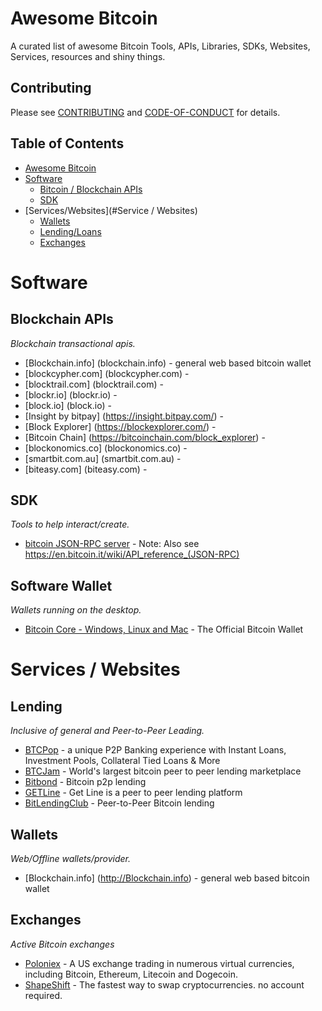 # Awesome Bitcoin
A curated list of awesome Bitcoin Tools, APIs, Libraries, SDKs, Websites, Services, resources and shiny things.

## Contributing
Please see [CONTRIBUTING](https://github.com/bitvoxy/awesome-bitcoin/blob/master/CONTRIBUTING.md) and [CODE-OF-CONDUCT](https://github.com/bitvoxy/awesome-bitcoin/blob/master/CODE-OF-CONDUCT.md) for details.

## Table of Contents
- [Awesome Bitcoin](#awesome-bitcoin)
- [Software](#Software)
    - [Bitcoin / Blockchain APIs](#Blockchain-APIs)
    - [SDK](#SDK)
- [Services/Websites](#Service / Websites)
    - [Wallets](#wallets)
    - [Lending/Loans](#Lending)
    - [Exchanges](#Exchanges)

# Software
## Blockchain APIs
*Blockchain transactional apis.*
* [Blockchain.info] (blockchain.info) - general web based bitcoin wallet
* [blockcypher.com] (blockcypher.com) - 
* [blocktrail.com] (blocktrail.com) - 
* [blockr.io] (blockr.io) - 
* [block.io] (block.io) - 
* [Insight by bitpay] (https://insight.bitpay.com/) -
* [Block Explorer] (https://blockexplorer.com/) -
* [Bitcoin Chain] (https://bitcoinchain.com/block_explorer) - 
* [blockonomics.co] (blockonomics.co) -
* [smartbit.com.au] (smartbit.com.au) - 
* [biteasy.com] (biteasy.com) -

## SDK
*Tools to help interact/create.*
* [bitcoin JSON-RPC server](https://en.bitcoin.it/wiki/Bitcoin-JSON-RPC-Client) - Note: Also see https://en.bitcoin.it/wiki/API_reference_(JSON-RPC)

## Software Wallet
*Wallets running on the desktop.*
* [Bitcoin Core - Windows, Linux and Mac](https://bitcoin.org/en/bitcoin-core/) - The Official Bitcoin Wallet 

# Services / Websites
## Lending
*Inclusive of general and Peer-to-Peer Leading.*
* [BTCPop](btcpop.co) - a unique P2P Banking experience with Instant Loans, Investment Pools, Collateral Tied Loans & More
* [BTCJam](https://btcjam.com/) - World's largest bitcoin peer to peer lending marketplace
* [Bitbond](https://www.bitbond.com/) - Bitcoin p2p lending
* [GETLine](landing.getline.in/) - Get Line is a peer to peer lending platform
* [BitLendingClub](BitLendingClub.com) - Peer-to-Peer Bitcoin lending

## Wallets
*Web/Offline wallets/provider.*
* [Blockchain.info] (http://Blockchain.info) - general web based bitcoin wallet

## Exchanges
*Active Bitcoin exchanges*
* [Poloniex](Poloniex.com) - A US exchange trading in numerous virtual currencies, including Bitcoin, Ethereum, Litecoin and Dogecoin.
* [ShapeShift](ShapeShift.io) - The fastest   way to swap cryptocurrencies. no account required.


